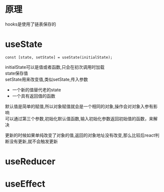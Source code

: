 # 原理
hooks是使用了链表保存的  

# useState
```
const [state, setState] = useState(initialState);
```
initialState可以是值或者函数,只会在初次调用时加载  
state保存值  
setState用来改变值,类似setState,传入参数
- 一个新的值替代老的state  
- 一个具有返回值的函数

默认值是简单的赋值,所以对象赋值就会是一个相同的对象,操作会对对象入参有影响  
可以通过第三个参数,初始化默认值函数,输入初始化参数返回初始值的函数，来解决

更新的时候如果单纯改变了对象的值,返回的对象地址没有改变,那么比较后react判断没有更新,就不会触发更新
# useReducer
# useEffect
